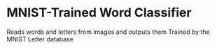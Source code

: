 # MNIST-Trained Word Classifier

Reads words and letters from images and outputs them
Trained by the MNIST Letter database
